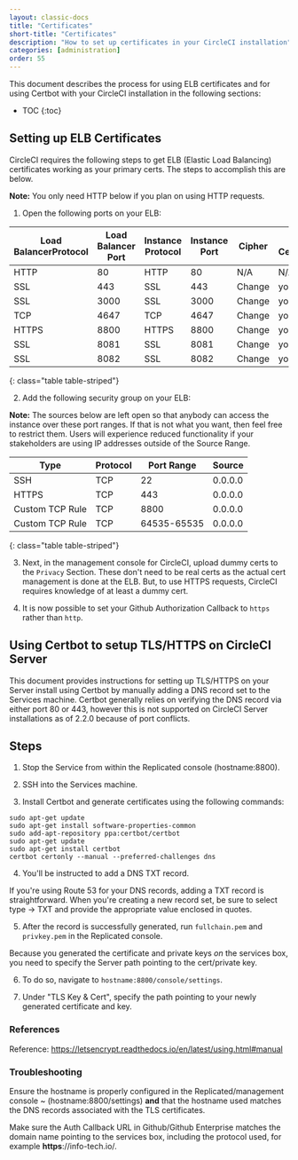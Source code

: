 ```yaml
---
layout: classic-docs
title: "Certificates"
short-title: "Certificates"
description: "How to set up certificates in your CircleCI installation"
categories: [administration]
order: 55
---
```


This document describes the process for using ELB certificates and for using Certbot with your CircleCI installation in the following sections:

* TOC
{:toc}

## Setting up ELB Certificates
CircleCI requires the following steps to get ELB (Elastic Load Balancing) certificates working as your primary certs. The steps to accomplish this are below.

**Note:** You only need HTTP below if you plan on using HTTP requests. 

1. Open the following ports on your ELB:

Load BalancerProtocol | Load Balancer Port | Instance Protocol | Instance Port | Cipher | SSL Certificate
----------|----------|----------|----------|----------|----------
HTTP | 80 | HTTP | 80 | N/A | N/A
SSL| 443 | SSL | 443 | Change | your-cert
SSL | 3000 | SSL | 3000 | Change | your-cert
TCP | 4647 | TCP | 4647 | Change | your-cert
HTTPS | 8800 | HTTPS | 8800| Change | your-cert
SSL | 8081 | SSL | 8081 | Change | your-cert
SSL|8082| SSL| 8082 | Change | your-cert
{: class="table table-striped"}

2. Add the following security group on your ELB:

**Note:** The sources below are left open so that anybody can access the instance over these port ranges. If that is not what you want, then feel free to restrict them. Users will experience reduced functionality if your stakeholders are using IP addresses outside of the Source Range. 

Type | Protocol | Port Range | Source
----------|----------|----------|----------
SSH | TCP | 22 | 0.0.0.0
HTTPS | TCP | 443 | 0.0.0.0
Custom TCP Rule | TCP | 8800 | 0.0.0.0
Custom TCP Rule | TCP | 64535-65535 | 0.0.0.0

{: class="table table-striped"}

3. Next, in the management console for CircleCI, upload dummy certs to the `Privacy` Section. These don't need to be real certs as the actual cert management is done at the ELB. But, to use HTTPS requests, CircleCI requires knowledge of at least a dummy cert.

4. It is now possible to set your Github Authorization Callback to `https` rather than `http`.  


## Using Certbot to setup TLS/HTTPS on CircleCI Server

This document provides instructions for setting up TLS/HTTPS on your Server install using Certbot by manually adding a DNS record set to the Services machine. Certbot generally relies on verifying the DNS record via either port 80 or 443, however this is not supported on CircleCI Server installations as of 2.2.0 because of port conflicts.

## Steps

1. Stop the Service from within the Replicated console (hostname:8800).

2. SSH into the Services machine.

3. Install Certbot and generate certificates using the following commands:

```
sudo apt-get update
sudo apt-get install software-properties-common
sudo add-apt-repository ppa:certbot/certbot
sudo apt-get update
sudo apt-get install certbot
certbot certonly --manual --preferred-challenges dns
```

4. You'll be instructed to add a DNS TXT record.

If you're using Route 53 for your DNS records, adding a TXT record is straightforward. When you're creating a new record set, be sure to select type -> TXT and provide the appropriate value enclosed in quotes.

5. After the record is successfully generated, run `fullchain.pem` and `privkey.pem` in the Replicated console.

Because you generated the certificate and private keys *on* the services box, you need to specify the Server path pointing to the cert/private key. 

6. To do so, navigate to `hostname:8800/console/settings`.

7. Under "TLS Key & Cert", specify the path pointing to your newly generated certificate and key.

### References

Reference: https://letsencrypt.readthedocs.io/en/latest/using.html#manual

### Troubleshooting

Ensure the hostname is properly configured in the Replicated/management console ~ (hostname:8800/settings) **and** that the hostname used matches the DNS records associated with the TLS certificates.

Make sure the Auth Callback URL in Github/Github Enterprise matches the domain name pointing to the services box, including the protocol used, for example **https**://info-tech.io/.

